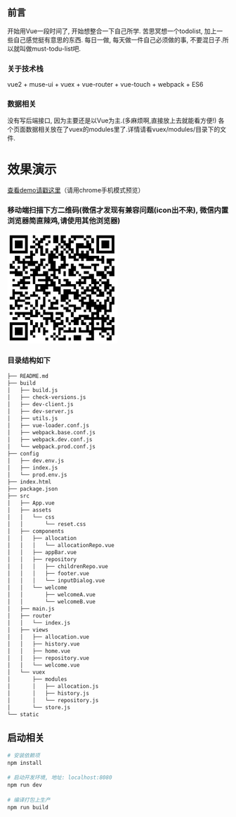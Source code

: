 ## 前言
开始用Vue一段时间了, 开始想整合一下自己所学. 苦思冥想一个todolist, 加上一些自己感觉挺有意思的东西. 每日一做, 每天做一件自己必须做的事, 不要混日子.所以就叫做must-todu-list吧.


### 关于技术栈
vue2 + muse-ui + vuex + vue-router + vue-touch + webpack + ES6

### 数据相关
没有写后端接口, 因为主要还是以Vue为主.(多麻烦啊,直接放上去就能看方便!)
各个页面数据相关放在了vuex的modules里了.详情请看vuex/modules/目录下的文件.

# 效果演示

[查看demo请戳这里](https://qianzhaoy.github.io/production/MustTodo/)（请用chrome手机模式预览）

### 移动端扫描下方二维码(微信才发现有兼容问题(icon出不来), 微信内置浏览器简直辣鸡,请使用其他浏览器)

<img src="https://github.com/qianzhaoy/Must-Do-List/blob/master/static/code.png" width="250" height="250"/>


### 目录结构如下
```
├── README.md
├── build
│   ├── build.js
│   ├── check-versions.js
│   ├── dev-client.js
│   ├── dev-server.js
│   ├── utils.js
│   ├── vue-loader.conf.js
│   ├── webpack.base.conf.js
│   ├── webpack.dev.conf.js
│   └── webpack.prod.conf.js
├── config
│   ├── dev.env.js
│   ├── index.js
│   └── prod.env.js
├── index.html
├── package.json
├── src
│   ├── App.vue
│   ├── assets
│   │   └── css
│   │       └── reset.css
│   ├── components
│   │   ├── allocation
│   │   │   └── allocationRepo.vue
│   │   ├── appBar.vue
│   │   ├── repository
│   │   │   ├── childrenRepo.vue
│   │   │   ├── footer.vue
│   │   │   └── inputDialog.vue
│   │   └── welcome
│   │       ├── welcomeA.vue
│   │       └── welcomeB.vue
│   ├── main.js
│   ├── router
│   │   └── index.js
│   ├── views
│   │   ├── allocation.vue
│   │   ├── history.vue
│   │   ├── home.vue
│   │   ├── repository.vue
│   │   └── welcome.vue
│   └── vuex
│       ├── modules
│       │   ├── allocation.js
│       │   ├── history.js
│       │   └── repository.js
│       └── store.js
└── static
```


## 启动相关

``` bash
# 安装依赖项
npm install

# 启动开发环境, 地址: localhost:8080
npm run dev

# 编译打包上生产
npm run build

```
